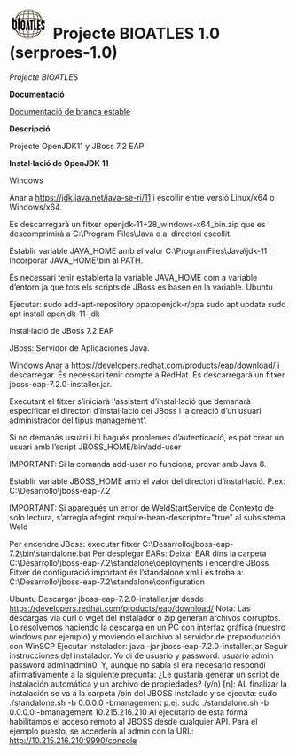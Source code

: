 # ![Logo](https://github.com/Fundacio-Bit/serproes-demo/blob/main/logo_bioatles.JPG) Projecte BIOATLES 1.0 (serproes-1.0)
*Projecte BIOATLES*



**Documentació**

[Documentació de branca estable](./doc)


**Descripció**

Projecte OpenJDK11 y JBoss 7.2 EAP

**Instal·lació de OpenJDK 11**

Windows

Anar a https://jdk.java.net/java-se-ri/11 i escollir entre versió Linux/x64 o Windows/x64.
 	
Es descarregarà un fitxer openjdk-11+28_windows-x64_bin.zip	que es descomprimirà a C:\Program Files\Java o al directori escollit.
 	
Establir variable JAVA_HOME amb el valor C:\ProgramFiles\Java\jdk-11 i incorporar JAVA_HOME\bin al PATH.
 	
És necessari tenir establerta la variable JAVA_HOME  com a variable d’entorn ja que tots els scripts de JBoss es basen en la variable.
Ubuntu


Ejecutar:
sudo add-apt-repository ppa:openjdk-r/ppa
sudo apt update
sudo apt install openjdk-11-jdk

Instal·lació de JBoss 7.2 EAP

JBoss: Servidor de Aplicaciones Java.

Windows
Anar a https://developers.redhat.com/products/eap/download/ i descarregar. És necessari tenir compte a RedHat.
Es descarregarà un fitxer jboss-eap-7.2.0-installer.jar.
 	
Executant el fitxer s’iniciarà l’assistent d’instal·lació que demanarà especificar el directori d’instal·lació del JBoss i la creació d’un usuari administrador del tipus management’.
 	
Si no demanàs usuari i hi hagués problemes d’autenticació, es pot crear un usuari amb l’script JBOSS_HOME/bin/add-user
 		
IMPORTANT: Si la comanda add-user no funciona, provar amb Java 8.
 	
Establir variable JBOSS_HOME amb el valor del directori d’instal·lació. P.ex: C:\Desarrollo\jboss-eap-7.2
 	
IMPORTANT: 	Si aparegués un error de WeldStartService de Contexto de solo lectura, s’arregla afegint require-bean-descriptor="true"  al subsistema Weld



Per encendre JBoss: executar fitxer 	C:\Desarrollo\jboss-eap-7.2\bin\standalone.bat
Per desplegar EARs: Deixar EAR dins la carpeta C:\Desarrollo\jboss-eap-7.2\standalone\deployments i encendre JBoss.
Fitxer de configuració important és l’standalone.xml i es troba a: C:\Desarrollo\jboss-eap-7.2\standalone\configuration

Ubuntu
Descargar  jboss-eap-7.2.0-installer.jar desde https://developers.redhat.com/products/eap/download/
Nota: Las descargas via curl o wget del instalador o zip generan archivos corruptos. Lo resolvemos haciendo la descarga en un PC con  interfaz gráfica (nuestro windows por ejemplo) y moviendo el archivo al servidor de preproducción con WinSCP
Ejecutar instalador:
java -jar jboss-eap-7.2.0-installer.jar
Seguir instrucciones del instalador. Yo di de usuario y password:
usuario admin
password adminadmin0.
Y, aunque no sabía si era necesario respondí afirmativamente a la siguiente pregunta:
¿Le gustaría generar un script de instalación automática y un archivo de propiedades? (y/n) [n]:
AL finalizar la instalación se va a la carpeta /bin del JBOSS instalado y se ejecuta:
sudo ./standalone.sh -b 0.0.0.0 -bmanagement <ip del servidor en el que corre JBOSS>
p.ej. sudo ./standalone.sh -b 0.0.0.0 -bmanagement 10.215.216.210
Al ejecutarlo de esta forma habilitamos el acceso remoto al JBOSS desde cualquier API. Para el ejemplo puesto, se accedería al admin con la URL:
http://10.215.216.210:9990/console




